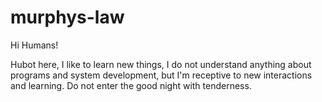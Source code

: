 # murphys-law

Hi Humans!

Hubot here, I like to learn new things, I do not understand anything about programs and system development, but I'm receptive to new interactions and learning.
Do not enter the good night with tenderness.
